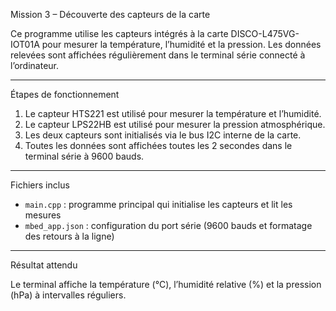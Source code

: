 Mission 3 – Découverte des capteurs de la carte

Ce programme utilise les capteurs intégrés à la carte DISCO-L475VG-IOT01A pour mesurer la température, l’humidité et la pression. Les données relevées sont affichées régulièrement dans le terminal série connecté à l’ordinateur.

________________________________________________________________________________________________________________________________________________________________________
Étapes de fonctionnement

1. Le capteur HTS221 est utilisé pour mesurer la température et l’humidité.
2. Le capteur LPS22HB est utilisé pour mesurer la pression atmosphérique.
3. Les deux capteurs sont initialisés via le bus I2C interne de la carte.
4. Toutes les données sont affichées toutes les 2 secondes dans le terminal série à 9600 bauds.

________________________________________________________________________________________________________________________________________________________________________
Fichiers inclus

- `main.cpp` : programme principal qui initialise les capteurs et lit les mesures
- `mbed_app.json` : configuration du port série (9600 bauds et formatage des retours à la ligne)

________________________________________________________________________________________________________________________________________________________________________
Résultat attendu

Le terminal affiche la température (°C), l’humidité relative (%) et la pression (hPa) à intervalles réguliers.
